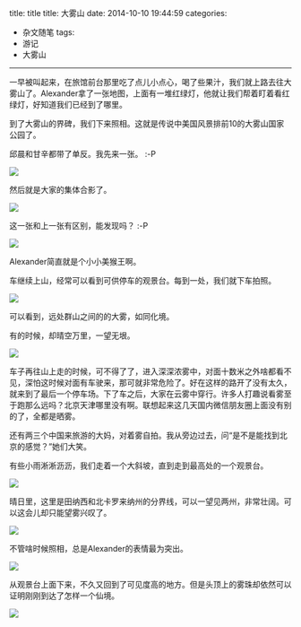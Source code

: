 

title: title
title: 大雾山
date: 2014-10-10 19:44:59
categories:
- 杂文随笔
tags: 
- 游记
- 大雾山
	 
---



一早被叫起来，在旅馆前台那里吃了点儿小点心，喝了些果汁，我们就上路去往大雾山了。Alexander拿了一张地图，上面有一堆红绿灯，他就让我们帮着盯着看红绿灯，好知道我们已经到了哪里。

到了大雾山的界碑，我们下来照相。这就是传说中美国风景排前10的大雾山国家公园了。

邱晨和甘辛都带了单反。我先来一张。 :-P

![](http://7mnmvp.com1.z0.glb.clouddn.com/gatlinburgIMG_2266.jpg)

然后就是大家的集体合影了。

![](http://7mnmvp.com1.z0.glb.clouddn.com/gatlinburgIMG_2268.jpg)

这一张和上一张有区别，能发现吗？ :-P

![](http://7mnmvp.com1.z0.glb.clouddn.com/gatlinburgIMG_2269.jpg)

Alexander简直就是个小小美猴王啊。

车继续上山，经常可以看到可供停车的观景台。每到一处，我们就下车拍照。

![](http://7mnmvp.com1.z0.glb.clouddn.com/gatlinburgIMG_2275.jpg)

可以看到，远处群山之间的的大雾，如同化境。

有的时候，却晴空万里，一望无垠。

![](http://7mnmvp.com1.z0.glb.clouddn.com/gatlinburgIMG_2294.jpg)

车子再往山上走的时候，可不得了了，进入深深浓雾中，对面十数米之外啥都看不见，深怕这时候对面有车驶来，那可就非常危险了。好在这样的路开了没有太久，就来到了最后一个停车场。下了车之后，大家在云雾中穿行。许多人打趣说看雾至于跑那么远吗？北京天津哪里没有啊。联想起来这几天国内微信朋友圈上面没有别的了，全都是晒雾。

还有两三个中国来旅游的大妈，对着雾自拍。我从旁边过去，问“是不是能找到北京的感觉？”她们大笑。

有些小雨淅淅沥沥，我们走着一个大斜坡，直到走到最高处的一个观景台。

![](http://7mnmvp.com1.z0.glb.clouddn.com/gatlinburgIMG_2385.jpg)

晴日里，这里是田纳西和北卡罗来纳州的分界线，可以一望见两州，非常壮阔。可以这会儿却只能望雾兴叹了。

![](http://7mnmvp.com1.z0.glb.clouddn.com/gatlinburgIMG_2390.jpg)

不管啥时候照相，总是Alexander的表情最为突出。

![](http://7mnmvp.com1.z0.glb.clouddn.com/gatlinburgIMG_2396.jpg)

从观景台上面下来，不久又回到了可见度高的地方。但是头顶上的雾珠却依然可以证明刚刚到达了怎样一个仙境。

![](http://7mnmvp.com1.z0.glb.clouddn.com/gatlinburgIMG_2411.jpg)
